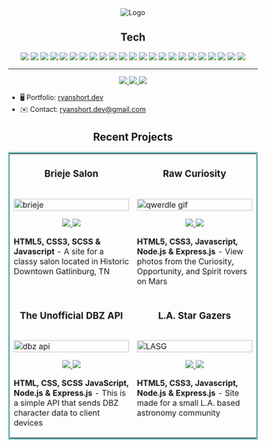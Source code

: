 
<div align="center">
    <img src="https://external-content.duckduckgo.com/iu/?u=https%3A%2F%2Fwww.reactiongifs.us%2Fwp-content%2Fuploads%2F2014%2F01%2Fi_get_it_meatwad_athf.gif&f=1&nofb=1&ipt=87fee2d5f2288d413daa54cad40d4ee0e83cf88dd543d6599ed80d3b6a3d6cdf&ipo=images" alt="Logo">
    </a>
</div>


<h2 align="center">Tech</h2>


<p align="center">
    <img src="https://img.shields.io/static/v1?label=|&message=HTML5&color=23555f&style=for-the-badge&logo=html5"/>
    <img src="https://img.shields.io/static/v1?label=|&message=CSS3&color=285f65&style=for-the-badge&logo=css3"/>
    <img src="https://img.shields.io/static/v1?label=|&message=SASS&color=2b625f&style=for-the-badge&logo=sass"/>
    <img src="https://img.shields.io/static/v1?label=|&message=Bootstrap&color=3165e&style=for-the-badge&logo=bootstrap"/>
    <img src="https://img.shields.io/static/v1?label=|&message=JavaScript&color=3c7f5d&style=for-the-badge&logo=javascript"/>
    <img src="https://img.shields.io/static/v1?label=|&message=React.js&color=4a935c&style=for-the-badge&logo=react"/>
    <img src="https://img.shields.io/static/v1?label=|&message=EJS&color=cdf998&style=for-the-badge&logo=ejs"/>
    <img src="https://img.shields.io/static/v1?label=|&message=C%23&color=cbb148&style=for-the-badge&logo=csharp"/>
    <img src="https://img.shields.io/static/v1?label=|&message=dotnet&color=cbb148&style=for-the-badge&logo=dotnet"/>
    <img src="https://img.shields.io/static/v1?label=|&message=Typescript&color=4a935c&style=for-the-badge&logo=typescript"/>
    <img src="https://img.shields.io/static/v1?label=|&message=Selenium&color=cdf998&style=for-the-badge&logo=selenium"/>
    <img src="https://img.shields.io/static/v1?label=|&message=Wordpress&color=cdd148&style=for-the-badge&logo=wordpress"/>
    <img src="https://img.shields.io/static/v1?label=|&message=PHP&color=cbb148&style=for-the-badge&logo=php"/>
    <img src="https://img.shields.io/static/v1?label=|&message=SQL&color=2b625f&style=for-the-badge&logo=sql"/>
    <img src="https://img.shields.io/static/v1?label=|&message=Adobe&color=98bf53&style=for-the-badge&logo=adobe"/>
    <img src="https://img.shields.io/static/v1?label=|&message=Mongo-DB&color=cdd148&style=for-the-badge&logo=mongodb"/>
    <img src="https://img.shields.io/static/v1?label=|&message=Node.js&color=cdf998&style=for-the-badge&logo=node"/>
    <img src="https://img.shields.io/static/v1?label=|&message=Express&color=bbb111&style=for-the-badge&logo=express"/>
    <img src="https://img.shields.io/static/v1?label=|&message=Webpack&color=bbb111&style=for-the-badge&logo=webpack"/>
    <img src="https://img.shields.io/static/v1?label=|&message=Linux&color=bbb111&style=for-the-badge&logo=linux"/>
    <img src="https://img.shields.io/static/v1?label=|&message=Netlify&color=cbb148&style=for-the-badge&logo=netlify"/>
    <img src="https://img.shields.io/static/v1?label=|&message=Git&color=cbb148&style=for-the-badge&logo=git"/>
    <img src="https://img.shields.io/static/v1?label=|&message=GitHub&color=cbb148&style=for-the-badge&logo=github"/>
</p>

---

<p align="center">
  <a href="https://ryanshort.dev" target="_blank">
    <img src="https://img.shields.io/static/v1?label=|&message=Website&color=23555f&style=social&logo=webpack&logo-color=white"/>
  </a>
  <a href="https://www.codewars.com/users/ryanS_" target="_blank">
    <img src="https://www.codewars.com/users/ryanS_/badges/micro">
  </a>
  <a href="https://www.linkedin.com/in/ryanshort-developer/" target="_blank">
    <img src="https://img.shields.io/static/v1?label=|&message=LinkedIn&color=cdf998&style=social&logo=linkedin&logo-color=white"/>
  </a>
<!--   <a href="resume" target="_blank">
      <img src="https://img.shields.io/static/v1?label=|&message=RESUME&color=23555f&style=plastic&logo=react&logo-color=white"/>
  </a> -->
</p>


*   🖥️  Portfolio: [ryanshort.dev](http://www.ryanshort.dev)
*   ✉️  Contact: [ryanshort.dev@gmail.com](mailto:ryanshort.dev@gmail.com)


<h2 align="center">Recent Projects</h2>
<table bordercolor="#66b2b2">
  
  <tr>
    <td width="50%" valign="top">
      <h3 align="center">Brieje Salon</h3>
        <br />
        <a target="_blank" href="https://brieje.netlify.app/">
            <img src="brieje_animated.gif" width="100%" alt="brieje"/>
        </a>
        <br />
        <p align="center">
          
  <a href="#" target="_blank">
    <img src="https://img.shields.io/static/v1?label=|&message=Repo&color=23555f&style=plastic&logo=github&logo-color=white"/>
  </a>  
  <a href="https://brieje.netlify.app/" target="_blank">
    <img src="https://img.shields.io/static/v1?label=|&message=Website&color=cdf998&style=plastic&logo=webpack&logo-color=white"/>
  </a>
      </p>
        <p><strong>HTML5, CSS3, SCSS & Javascript</strong> - A site for a classy salon located in Historic Downtown Gatlinburg, TN</p>
    </td>
    <td width="50%" valign="top">
      <h3 align="center">Raw Curiosity</h3>
        <br />
        <a target="_blank" href="https://rawcuriosity.netlify.app/">
          <img src="https://github.com/RyanShort13110/raw_curiosity/blob/main/raw-curiosity-gif.gif" width="100%" alt="qwerdle gif"/>
        </a>
        <br />
        <p align="center">
          
  <a href="https://github.com/RyanShort13110/raw_curiosity" target="_blank">
    <img src="https://img.shields.io/static/v1?label=|&message=Repo&color=23555f&style=plastic&logo=github&logo-color=white"/>
  </a>
  <a href="https://rawcuriosity.netlify.app/" target="_blank">
    <img src="https://img.shields.io/static/v1?label=|&message=Website&color=cdf998&style=plastic&logo=webpack&logo-color=white"/>
  </a>
      </p>
        <p><strong>HTML5, CSS3, Javascript, Node.js & Express.js</strong> - View photos from the Curiosity, Opportunity, and Spirit rovers on Mars</p>
    </td>
  </tr>
  
  <tr>
    <td width="50%" valign="top">
      <h3 align="center">The Unofficial DBZ API</h3>
      <br />
        <a target="_blank" href="https://unofficialdbzapi.cyclic.app/">
          <img src="dbzAPIRoundTwo.gif" width="100%" alt="dbz api"/>
        </a>
      <br />
        <p align="center">
  <a href="https://github.com/RyanShort13110/dbz-api" target="_blank">
    <img src="https://img.shields.io/static/v1?label=|&message=Repo&color=23555f&style=plastic&logo=github&logo-color=white"/>
  </a>
  <a href="https://unofficialdbzapi.cyclic.app/" target="_blank">
    <img src="https://img.shields.io/static/v1?label=|&message=Website&color=cdf998&style=plastic&logo=webpack&logo-color=white"/>
  </a>
      </p>
        <p><strong>HTML, CSS, SCSS JavaScript, Node.js & Express.js</strong> - This is a simple API that sends DBZ character data to client devices</p>
    </td>
      <td width="50%" valign="top">
      <h3 align="center">L.A. Star Gazers</h3>
        <br />
      <a target="_blank" href="https://lastargazers.netlify.app/">
            <img src="star-gazers-animated10.gif" width="100%"  alt="LASG"/>
        </a>
        <br />
        <p align="center">
          
  <a href="https://github.com/RyanShort13110/stargazers" target="_blank">
    <img src="https://img.shields.io/static/v1?label=|&message=Repo&color=23555f&style=plastic&logo=github&logo-color=white"/>
  </a>
  <a href="https://lastargazers.netlify.app/" target="_blank">
    <img src="https://img.shields.io/static/v1?label=|&message=Website&color=cdf998&style=plastic&logo=webpack&logo-color=white"/>
  </a>
      </p>
        <p><strong>HTML5, CSS3, Javascript, Node.js & Express.js</strong> - Site made for a small L.A. based astronomy community</p>
    </td>
  </tr>
</table>

